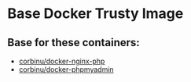 Base Docker Trusty Image
=================

## Base for these containers:

* [corbinu/docker-nginx-php](https://github.com/corbinu/docker-nginx-php)
* [corbinu/docker-phpmyadmin](https://github.com/corbinu/docker-phpmyadmin)